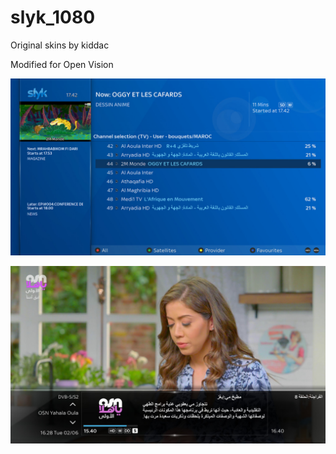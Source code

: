 slyk_1080
=========
Original skins by kiddac

Modified for Open Vision

![Screenshot](slyk_1080-1.jpg)

![Screenshot](slyk_1080-2.jpg)

